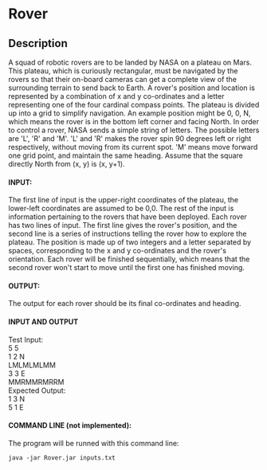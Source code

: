 # Rover

## Description

<p>A squad of robotic rovers are to be landed by NASA on a plateau on Mars.
This plateau, which is curiously rectangular, must be navigated by the
rovers so that their on-board cameras can get a complete view of the
surrounding terrain to send back to Earth.
A rover's position and location is represented by a combination of x and y
co-ordinates and a letter representing one of the four cardinal compass
points. The plateau is divided up into a grid to simplify navigation. An
example position might be 0, 0, N, which means the rover is in the bottom
left corner and facing North.
In order to control a rover, NASA sends a simple string of letters. The
possible letters are 'L', 'R' and 'M'. 'L' and 'R' makes the rover spin 90
degrees left or right respectively, without moving from its current spot.
'M' means move forward one grid point, and maintain the same heading.
Assume that the square directly North from (x, y) is (x, y+1).</p>

#### INPUT:
<p>The first line of input is the upper-right coordinates of the plateau, the
lower-left coordinates are assumed to be 0,0.
The rest of the input is information pertaining to the rovers that have
been deployed. Each rover has two lines of input. The first line gives the
rover's position, and the second line is a series of instructions telling
the rover how to explore the plateau.
The position is made up of two integers and a letter separated by spaces,
corresponding to the x and y co-ordinates and the rover's orientation.
Each rover will be finished sequentially, which means that the second rover
won't start to move until the first one has finished moving.</p>

#### OUTPUT:
<p>The output for each rover should be its final co-ordinates and heading.</p>

#### INPUT AND OUTPUT
<p>Test Input:<br>
5 5<br>
1 2 N<br>
LMLMLMLMM<br>
3 3 E<br>
MMRMMRMRRM<br>
Expected Output:<br>
1 3 N<br>
5 1 E</p>

#### COMMAND LINE (not implemented):
<p>The program will be runned with this command line:</p>

 	java -jar Rover.jar inputs.txt
